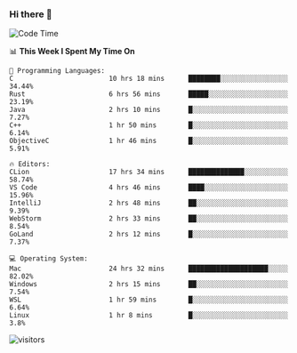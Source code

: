 ### Hi there 👋

<!--
**CrazyCollin/crazycollin** is a ✨ _special_ ✨ repository because its `README.md` (this file) appears on your GitHub profile.

Here are some ideas to get you started:

- 🔭 I’m currently working on ...
- 🌱 I’m currently learning ...
- 👯 I’m looking to collaborate on ...
- 🤔 I’m looking for help with ...
- 💬 Ask me about ...
- 📫 How to reach me: ...
- 😄 Pronouns: ...
- ⚡ Fun fact: ...
-->

<!--START_SECTION:waka-->
![Code Time](http://img.shields.io/badge/Code%20Time-184%20hrs%2048%20mins-blue)

📊 **This Week I Spent My Time On** 

```text
💬 Programming Languages: 
C                        10 hrs 18 mins      ████████░░░░░░░░░░░░░░░░░   34.44% 
Rust                     6 hrs 56 mins       █████░░░░░░░░░░░░░░░░░░░░   23.19% 
Java                     2 hrs 10 mins       █░░░░░░░░░░░░░░░░░░░░░░░░   7.27% 
C++                      1 hr 50 mins        █░░░░░░░░░░░░░░░░░░░░░░░░   6.14% 
ObjectiveC               1 hr 46 mins        █░░░░░░░░░░░░░░░░░░░░░░░░   5.91%

🔥 Editors: 
CLion                    17 hrs 34 mins      ██████████████░░░░░░░░░░░   58.74% 
VS Code                  4 hrs 46 mins       ████░░░░░░░░░░░░░░░░░░░░░   15.96% 
IntelliJ                 2 hrs 48 mins       ██░░░░░░░░░░░░░░░░░░░░░░░   9.39% 
WebStorm                 2 hrs 33 mins       ██░░░░░░░░░░░░░░░░░░░░░░░   8.54% 
GoLand                   2 hrs 12 mins       █░░░░░░░░░░░░░░░░░░░░░░░░   7.37%

💻 Operating System: 
Mac                      24 hrs 32 mins      ████████████████████░░░░░   82.02% 
Windows                  2 hrs 15 mins       ██░░░░░░░░░░░░░░░░░░░░░░░   7.54% 
WSL                      1 hr 59 mins        █░░░░░░░░░░░░░░░░░░░░░░░░   6.64% 
Linux                    1 hr 8 mins         █░░░░░░░░░░░░░░░░░░░░░░░░   3.8%

```


<!--END_SECTION:waka-->


![visitors](https://visitor-badge.glitch.me/badge?page_id=crazycollin.crazycollin&left_color=green&right_color=red)
